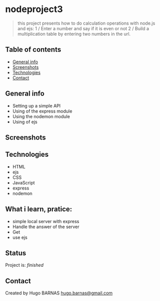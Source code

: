 # nodeproject3
> this project presents how to do calculation operations with node.js and ejs:
1 / Enter a number and say if it is even or not
2 / Build a multiplication table by entering two numbers in the url.

## Table of contents
* [General info](#general-info)
* [Screenshots](#screenshots)
* [Technologies](#technologies)
* [Contact](#contact)

## General info
- Setting up a simple API
- Using of the express module
- Using the nodemon module
- Using of ejs

## Screenshots




## Technologies
* HTML
* ejs
* CSS
* JavaScript
* express
* nodemon




## What i learn, pratice: 
<ul>
 <li>simple local server with express
 <li>Handle the answer of the server
 <li>Get
 <li>use ejs
</ul>
 
 
## Status
Project is:  _finished_


## Contact
Created by Hugo BARNAS
hugo.barnas@gmail.com

